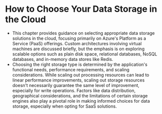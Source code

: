 # How to Choose Your Data Storage in the Cloud
- This chapter provides guidance on selecting appropriate data storage solutions in the cloud, focusing primarily on Azure's Platform as a Service (PaaS) offerings. Custom architectures involving virtual machines are discussed briefly, but the emphasis is on exploring scalable options such as plain disk space, relational databases, NoSQL databases, and in-memory data stores like Redis.
- Choosing the right storage type is determined by the application's functional needs, performance requirements, and scaling considerations. While scaling out processing resources can lead to linear performance improvements, scaling out storage resources doesn't necessarily guarantee the same level of improvement, especially for write operations. Factors like data distribution, geographical considerations, and the limitations of certain storage engines also play a pivotal role in making informed choices for data storage, especially when opting for SaaS solutions.

